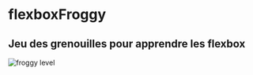 # flexboxFroggy

## Jeu des grenouilles pour apprendre les flexbox

![froggy level](https://i.imgur.com/XBcWK8V.png 'capture')
